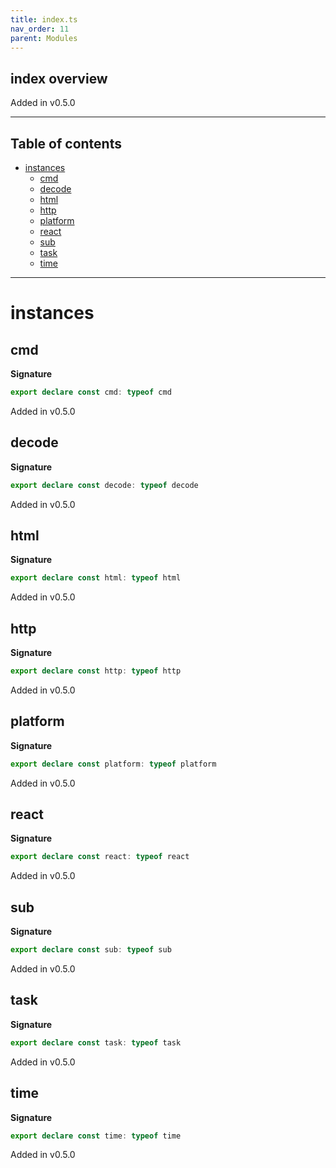 ```yaml
---
title: index.ts
nav_order: 11
parent: Modules
---
```


## index overview

Added in v0.5.0

---

<h2 class="text-delta">Table of contents</h2>

- [instances](#instances)
  - [cmd](#cmd)
  - [decode](#decode)
  - [html](#html)
  - [http](#http)
  - [platform](#platform)
  - [react](#react)
  - [sub](#sub)
  - [task](#task)
  - [time](#time)

---

# instances

## cmd

**Signature**

```ts
export declare const cmd: typeof cmd
```

Added in v0.5.0

## decode

**Signature**

```ts
export declare const decode: typeof decode
```

Added in v0.5.0

## html

**Signature**

```ts
export declare const html: typeof html
```

Added in v0.5.0

## http

**Signature**

```ts
export declare const http: typeof http
```

Added in v0.5.0

## platform

**Signature**

```ts
export declare const platform: typeof platform
```

Added in v0.5.0

## react

**Signature**

```ts
export declare const react: typeof react
```

Added in v0.5.0

## sub

**Signature**

```ts
export declare const sub: typeof sub
```

Added in v0.5.0

## task

**Signature**

```ts
export declare const task: typeof task
```

Added in v0.5.0

## time

**Signature**

```ts
export declare const time: typeof time
```

Added in v0.5.0

